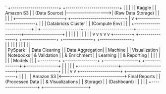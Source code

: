    ` +------------------------+                     +---------------------------+
     |                        |                     |                           |
     |        Kaggle          |                     |       Amazon S3           |
     |     (Data Source)      |-------------------->|      (Raw Data Storage)   |
     |                        |                     |                           |
     +------------------------+                     +---------------------------+
                                                       |
                                                       v
                                       +--------------------------+
                                       |                          |
                                       |     Databricks Cluster   |
                                       |      (Compute Env)       |
                                       |                          |
                                       +--------------------------+
                                                    |
    +--------------------+-------------------------+--------------------+-------------------+
    |                    |                         |                    |                   |
    |                    |                         |                    |                   |
    v                    v                         v                    v                   v
+---------+       +----------------+        +-----------------+    +---------------+  +----------------+  
|         |       |                |        |                 |    |               |  |                |  
| PySpark |       | Data Cleaning  |        | Data Aggregation|    |  Machine      |  | Visualization  |
| Notebooks       |   & Validation |        |   & Enrichment  |    |  Learning     |  |   & Reporting  |
|         |       |                |        |                 |    |  Models       |  |                | 
+---------+       +----------------+        +-----------------+    +---------------+  +----------------+ 
    |                    |                         |                    |                    |
    +--------------------+-------------------------+--------------------+                    |
                                       |                                                     |
                                       v                                                     v
                             +--------------------+                               +----------------------+
                             |                    |                               |                      |
                             |   Amazon S3        |<------------------------------+  Final Reports       |
                             |   (Processed Data  |                               |  & Visualizations    |
                             |     Storage)       |                               |    (Dashboard)       |
                             |                    |                               |                      |
                             +--------------------+                               +----------------------+
